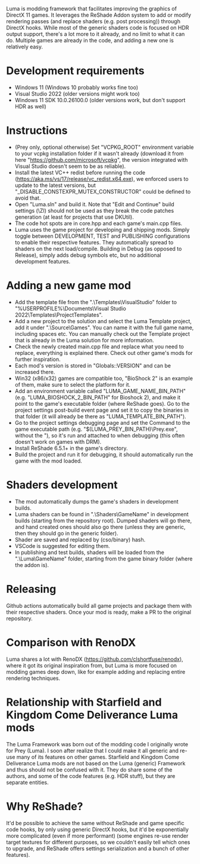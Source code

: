 Luma is modding framework that facilitates improving the graphics of DirectX 11 games.
It leverages the ReShade Addon system to add or modify rendering passes (and replace shaders (e.g. post processing)) through DirectX hooks.
While most of the generic shaders code is focused on HDR output support, there's a lot more to it already, and no limit to what it can do.
Multiple games are already in the code, and adding a new one is relatively easy.

# Development requirements
- Windows 11 (Windows 10 probably works fine too)
- Visual Studio 2022 (older versions might work too)
- Windows 11 SDK 10.0.26100.0 (older versions work, but don't support HDR as well)

# Instructions
- (Prey only, optional otherwise) Set "VCPKG_ROOT" environment variable to your vcpkg installation folder if it wasn't already (download it from here "https://github.com/microsoft/vcpkg", the version integrated with Visual Studio doesn't seem to be as reliable).
- Install the latest VC++ redist before running the code (https://aka.ms/vs/17/release/vc_redist.x64.exe), we enforced users to update to the latest versions, but "_DISABLE_CONSTEXPR_MUTEX_CONSTRUCTOR" could be defined to avoid that.
- Open "Luma.sln" and build it. Note that "Edit and Continue" build settings (\ZI) should not be used as they break the code patches generation (at least for projects that use DKUtil).
- The code hot spots are in core.hpp and each game's main.cpp files.
- Luma uses the game project for developing and shipping mods. Simply toggle between DEVELOPMENT, TEST and PUBLISHING configurations to enable their respective features. They automatically spread to shaders on the next load/compile. Building in Debug (as opposed to Release), simply adds debug symbols etc, but no additional development features.

# Adding a new game mod
- Add the template file from the ".\Templates\VisualStudio" folder to "%USERPROFILE%\Documents\Visual Studio 2022\Templates\ProjectTemplates".
- Add a new project to the solution and select the Luma Template project, add it under ".\Source\Games". You can name it with the full game name, including spaces etc. You can manually check out the Template project that is already in the Luma solution for more information.
- Check the newly created main.cpp file and replace what you need to replace, everything is explained there. Check out other game's mods for further inspiration.
- Each mod's version is stored in "Globals::VERSION" and can be increased there.
- Win32 (x86/x32) games are compatible too, "BioShock 2" is an example of them, make sure to select the platform for it.
- Add an environment variable called "LUMA_GAME_NAME_BIN_PATH" (e.g. "LUMA_BIOSHOCK_2_BIN_PATH" for Bioshock 2), and make it point to the game's executable folder (where ReShade goes). Go to the project settings post-build event page and set it to copy the binaries in that folder (it will already be there as "LUMA_TEMPLATE_BIN_PATH").
- Go to the project settings debugging page and set the Command to the game executable path (e.g. "$(LUMA_PREY_BIN_PATH)\Prey.exe", without the "), so it's run and attached to when debugging (this often doesn't work on games with DRM).
- Install ReShade 6.5.1+ in the game's directory.
- Build the project and run it for debugging, it should automatically run the game with the mod loaded.

# Shaders development
- The mod automatically dumps the game's shaders in development builds.
- Luma shaders can be found in ".\Shaders\GameName" in development builds (starting from the repository root). Dumped shaders will go there, and hand created ones should also go there (unless they are generic, then they should go in the generic folder).
- Shader are saved and replaced by (cso/binary) hash.
- VSCode is suggested for editing them.
- In publishing and test builds, shaders will be loaded from the ".\Luma\GameName" folder, starting from the game binary folder (where the addon is).

# Releasing
Github actions automatically build all game projects and package them with their respective shaders.
Once your mod is ready, make a PR to the original repository.

# Comparison with RenoDX
Luma shares a lot with RenoDX (https://github.com/clshortfuse/renodx), where it got its original inspiration from, but Luma is more focused on modding games deep down, like for example adding and replacing entire rendering techniques.

# Relationship with Starfield and Kingdom Come Deliverance Luma mods
The Luma Framework was born out of the modding code I originally wrote for Prey (Luma). I soon after realize that I could make it all generic and re-use many of its features on other games.
Starfield and Kingdom Come Deliverance Luma mods are not based on the Luma (generic) Framework and thus should not be confused with it. They do share some of the authors, and some of the code features (e.g. HDR stuff), but they are separate entities.

# Why ReShade?
It'd be possible to achieve the same without ReShade and game specific code hooks, by only using generic DirectX hooks, but it'd be exponentially more complicated (even if more performant) (some engines re-use render target textures for different purposes, so we couldn't easily tell which ones to upgrade, and ReShade offers settings serialization and a bunch of other features).
